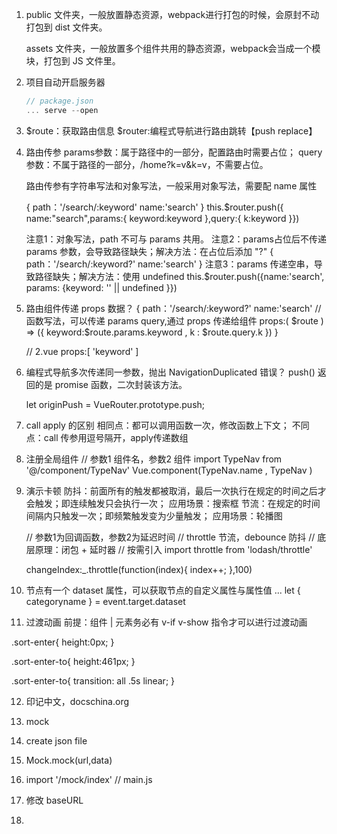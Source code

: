 1. public 文件夹，一般放置静态资源，webpack进行打包的时候，会原封不动打包到 dist 文件夹。

   assets 文件夹，一般放置多个组件共用的静态资源，webpack会当成一个模块，打包到 JS 文件里。

2. 项目自动开启服务器

   ```js
   // package.json
   ... serve --open
   ```

3. $route：获取路由信息
   $router:编程式导航进行路由跳转【push replace】

4. 路由传参
   params参数：属于路径中的一部分，配置路由时需要占位；
   query 参数：不属于路径的一部分，/home?k=v&k=v，不需要占位。

   路由传参有字符串写法和对象写法，一般采用对象写法，需要配 name 属性

   {
      path：'/search/:keyword'
      name:'search'
   }
   this.$router.push({ name:"search",params:{ keyword:keyword },query:{ k:keyword }})

   注意1：对象写法，path 不可与 params 共用。
   注意2：params占位后不传递 params 参数，会导致路径缺失；解决方法：在占位后添加 "?"
    {
      path：'/search/:keyword?'
      name:'search'
   }
   注意3：params 传递空串，导致路径缺失；解决方法：使用 undefined
   this.$router.push({name:'search', params: {keyword: '' || undefined }})  

5. 路由组件传递 props 数据？
     {
      path：'/search/:keyword?'
      name:'search'
      // 函数写法，可以传递 params query,通过 props 传递给组件
      props:( $route ) => ({ keyword:$route.params.keyword , k : $route.query.k })
   }

   // 2.vue
   props:[ 'keyword' ]


6. 编程式导航多次传递同一参数，抛出 NavigationDuplicated 错误？
   push() 返回的是 promise 函数，二次封装该方法。

   let originPush = VueRouter.prototype.push;

7. call apply 的区别
   相同点：都可以调用函数一次，修改函数上下文；
   不同点：call 传参用逗号隔开，apply传递数组

8. 注册全局组件
// 参数1 组件名，参数2 组件
import TypeNav from '@/component/TypeNav'
Vue.component(TypeNav.name , TypeNav )   

9. 演示卡顿
   防抖：前面所有的触发都被取消，最后一次执行在规定的时间之后才会触发；即连续触发只会执行一次；
         应用场景：搜索框
   节流：在规定的时间间隔内只触发一次；即频繁触发变为少量触发；
         应用场景：轮播图

   // 参数1为回调函数，参数2为延迟时间
   // throttle 节流，debounce 防抖
   // 底层原理：闭包 + 延时器
   // 按需引入
   import throttle from 'lodash/throttle'

   changeIndex:_.throttle(function(index){
      index++;
   },100)

10. 节点有一个 dataset 属性，可以获取节点的自定义属性与属性值
      <a :data-categoryName="index">
      ...
      let { categoryname } = event.target.dataset

11. 过渡动画
   前提：组件 | 元素务必有 v-if v-show 指令才可以进行过渡动画
   <transition name='sort'>
      <div v-show='show' ></div>
   <transition >

   .sort-enter{
      height:0px;
   }

   .sort-enter-to{
      height:461px;
   }

   .sort-enter-to{
      transition: all .5s linear;
   }

12. 印记中文，docschina.org

13. mock
   1. create json file
   2. Mock.mock(url,data)
   3. import '/mock/index' // main.js
   4. 修改 baseURL

14. 